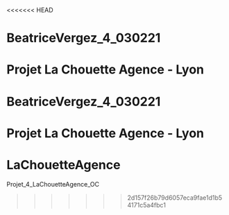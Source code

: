 <<<<<<< HEAD
# BeatriceVergez_4_030221

Projet La Chouette Agence - Lyon
=======

# BeatriceVergez_4_030221

Projet La Chouette Agence - Lyon
=======
# LaChouetteAgence

Projet_4_LaChouetteAgence_OC
>>>>>>> 2d157f26b79d6057eca9fae1d1b54171c5a4fbc1
